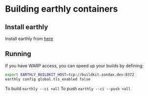 # Building earthly containers

## Install earthly

Install earthly from [here](https://earthly.dev/get-earthly)

## Running

If you have WARP access, you can speed up your builds by defining: 

```bash
export EARTHLY_BUILDKIT_HOST=tcp://buildkit.zondax.dev:8372
earthly config global.tls_enabled false
```

To build `earthly --ci +all`
To push `earthly --ci --push +all`

